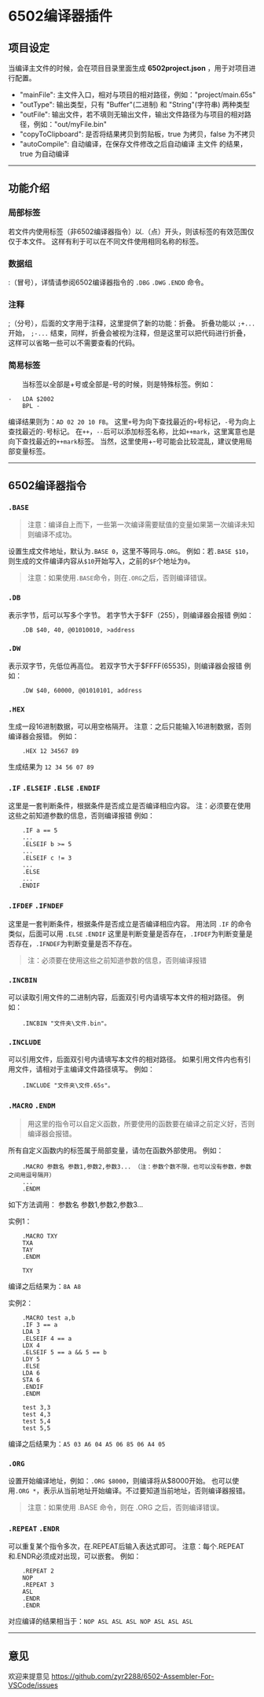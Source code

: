 # 6502编译器插件

## 项目设定

当编译主文件的时候，会在项目目录里面生成 **6502project.json** ，用于对项目进行配置。

* "mainFile": 主文件入口，相对与项目的相对路径，例如："project/main.65s"
* "outType": 输出类型，只有 "Buffer"(二进制) 和 "String"(字符串) 两种类型
* "outFile": 输出文件，若不填则无输出文件，输出文件路径为与项目的相对路径，例如："out/myFile.bin"
* "copyToClipboard": 是否将结果拷贝到剪贴板，true 为拷贝，false 为不拷贝
* "autoCompile": 自动编译，在保存文件修改之后自动编译 主文件 的结果，true 为自动编译

----
## 功能介绍

### 局部标签
若文件内使用标签（非6502编译器指令）以.（点）开头，则该标签的有效范围仅仅于本文件。
这样有利于可以在不同文件使用相同名称的标签。

### 数据组
:（冒号），详情请参阅6502编译器指令的 `.DBG` `.DWG` `.ENDD` 命令。

### 注释
;（分号），后面的文字用于注释，这里提供了新的功能：折叠。
折叠功能以 `;+...` 开始， `;-...` 结束，同样，折叠会被视为注释，但是这里可以把代码进行折叠，这样可以省略一些可以不需要查看的代码。

### 简易标签
　　当标签以全部是+号或全部是-号的时候，则是特殊标签。例如：
```
-   LDA $2002
    BPL -
```
编译结果则为：`AD 02 20 10 FB`。
这里`+`号为向下查找最近的`+`号标记，`-`号为向上查找最近的`-`号标记。
在`++`，`--`后可以添加标签名称，比如`++mark`，这里寓意也是向下查找最近的`++mark`标签。
当然，这里使用+-号可能会比较混乱，建议使用局部变量标签。

----
## 6502编译器指令
### `.BASE`
> 注意：编译自上而下，一些第一次编译需要赋值的变量如果第一次编译未知则编译不成功。

设置生成文件地址，默认为`.BASE 0`，这里不等同与`.ORG`。
例如：若`.BASE $10`，则生成的文件编译内容从`$10`开始写入，之前的`$F`个地址为`0`。

> 注意：如果使用`.BASE`命令，则在`.ORG`之后，否则编译错误。

### `.DB`
表示字节，后可以写多个字节。
若字节大于$FF（255），则编译器会报错
例如：
```
    .DB $40, 40, @01010010, >address
```

### `.DW`
表示双字节，先低位再高位。
若双字节大于$FFFF(65535)，则编译器会报错
例如：
```
    .DW $40, 60000, @01010101, address
```
### `.HEX`
生成一段16进制数据，可以用空格隔开。
注意：之后只能输入16进制数据，否则编译器会报错。
例如：
```
    .HEX 12 34567 89
```
生成结果为 `12 34 56 07 89`

### `.IF` `.ELSEIF` `.ELSE` `.ENDIF`
这里是一套判断条件，根据条件是否成立是否编译相应内容。
注：必须要在使用这些之前知道参数的信息，否则编译报错
例如：
```
    .IF a == 5
    ...
    .ELSEIF b >= 5
    ...
    .ELSEIF c != 3
    ...
    .ELSE
    ...
   .ENDIF
```

### `.IFDEF` `.IFNDEF`
这里是一套判断条件，根据条件是否成立是否编译相应内容。
用法同 `.IF` 的命令类似，后面可以用 `.ELSE` `.ENDIF`
这里是判断变量是否存在，`.IFDEF`为判断变量是否存在，`.IFNDEF`为判断变量是否不存在。
> 注：必须要在使用这些之前知道参数的信息，否则编译报错

### `.INCBIN`
可以读取引用文件的二进制内容，后面双引号内请填写本文件的相对路径。
例如：
```
    .INCBIN "文件夹\文件.bin"。
```

### `.INCLUDE`
可以引用文件，后面双引号内请填写本文件的相对路径。
如果引用文件内也有引用文件，请相对于主编译文件路径填写。
例如：
```
    .INCLUDE "文件夹\文件.65s"。
```

### `.MACRO` `.ENDM`
> 用这里的指令可以自定义函数，所要使用的函数要在编译之前定义好，否则编译器会报错。

所有自定义函数内的标签属于局部变量，请勿在函数外部使用。
例如：
```
    .MACRO 参数名 参数1,参数2,参数3... （注：参数个数不限，也可以没有参数，参数之间用逗号隔开）
    ...
    .ENDM
```
如下方法调用： 参数名 参数1,参数2,参数3...

实例1：
```
    .MACRO TXY
    TXA
    TAY
    .ENDM

    TXY
```
编译之后结果为：`8A A8`

实例2：
```
    .MACRO test a,b
    .IF 3 == a
    LDA 3
    .ELSEIF 4 == a
    LDX 4
    .ELSEIF 5 == a && 5 == b
    LDY 5
    .ELSE
    LDA 6
    STA 6
    .ENDIF
    .ENDM

    test 3,3
    test 4,3
    test 5,4
    test 5,5
```
编译之后结果为：`A5 03 A6 04 A5 06 85 06 A4 05`

### `.ORG`
设置开始编译地址，例如：`.ORG $8000`，则编译将从$8000开始。
也可以使用`.ORG *`，表示从当前地址开始编译。不过要知道当前地址，否则编译器报错。
> 注意：如果使用 .BASE 命令，则在 .ORG 之后，否则编译错误。

### `.REPEAT` `.ENDR`
可以重复某个指令多次，在.REPEAT后输入表达式即可。
注意：每个.REPEAT和.ENDR必须成对出现，可以嵌套。
例如：
```
    .REPEAT 2
    NOP
    .REPEAT 3
    ASL
    .ENDR
    .ENDR
```
对应编译的结果相当于：`NOP ASL ASL ASL NOP ASL ASL ASL`

----
## 意见

欢迎来提意见 https://github.com/zyr2288/6502-Assembler-For-VSCode/issues
